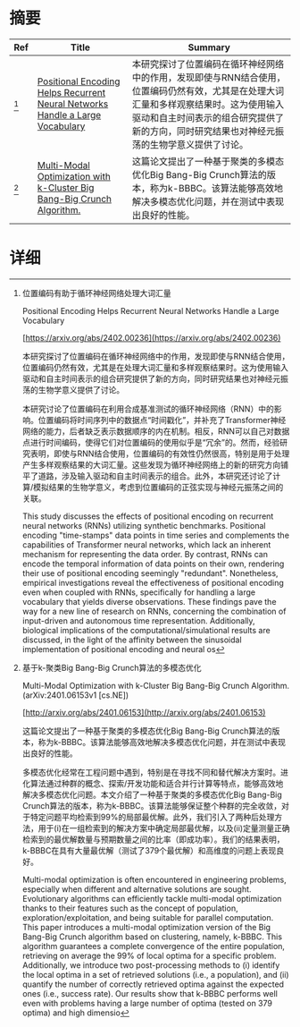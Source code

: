 # 摘要

| Ref | Title | Summary |
| --- | --- | --- |
| [^1] | [Positional Encoding Helps Recurrent Neural Networks Handle a Large Vocabulary](https://arxiv.org/abs/2402.00236) | 本研究探讨了位置编码在循环神经网络中的作用，发现即使与RNN结合使用，位置编码仍然有效，尤其是在处理大词汇量和多样观察结果时。这为使用输入驱动和自主时间表示的组合研究提供了新的方向，同时研究结果也对神经元振荡的生物学意义提供了讨论。 |
| [^2] | [Multi-Modal Optimization with k-Cluster Big Bang-Big Crunch Algorithm.](http://arxiv.org/abs/2401.06153) | 这篇论文提出了一种基于聚类的多模态优化Big Bang-Big Crunch算法的版本，称为k-BBBC。该算法能够高效地解决多模态优化问题，并在测试中表现出良好的性能。 |

# 详细

[^1]: 位置编码有助于循环神经网络处理大词汇量

    Positional Encoding Helps Recurrent Neural Networks Handle a Large Vocabulary

    [https://arxiv.org/abs/2402.00236](https://arxiv.org/abs/2402.00236)

    本研究探讨了位置编码在循环神经网络中的作用，发现即使与RNN结合使用，位置编码仍然有效，尤其是在处理大词汇量和多样观察结果时。这为使用输入驱动和自主时间表示的组合研究提供了新的方向，同时研究结果也对神经元振荡的生物学意义提供了讨论。

    

    本研究讨论了位置编码在利用合成基准测试的循环神经网络（RNN）中的影响。位置编码将时间序列中的数据点“时间戳化”，并补充了Transformer神经网络的能力，后者缺乏表示数据顺序的内在机制。相反，RNN可以自己对数据点进行时间编码，使得它们对位置编码的使用似乎是“冗余”的。然而，经验研究表明，即使与RNN结合使用，位置编码的有效性仍然很高，特别是用于处理产生多样观察结果的大词汇量。这些发现为循环神经网络上的新的研究方向铺平了道路，涉及输入驱动和自主时间表示的组合。此外，本研究还讨论了计算/模拟结果的生物学意义，考虑到位置编码的正弦实现与神经元振荡之间的关联。

    This study discusses the effects of positional encoding on recurrent neural networks (RNNs) utilizing synthetic benchmarks. Positional encoding "time-stamps" data points in time series and complements the capabilities of Transformer neural networks, which lack an inherent mechanism for representing the data order. By contrast, RNNs can encode the temporal information of data points on their own, rendering their use of positional encoding seemingly "redundant". Nonetheless, empirical investigations reveal the effectiveness of positional encoding even when coupled with RNNs, specifically for handling a large vocabulary that yields diverse observations. These findings pave the way for a new line of research on RNNs, concerning the combination of input-driven and autonomous time representation. Additionally, biological implications of the computational/simulational results are discussed, in the light of the affinity between the sinusoidal implementation of positional encoding and neural os
    
[^2]: 基于k-聚类Big Bang-Big Crunch算法的多模态优化

    Multi-Modal Optimization with k-Cluster Big Bang-Big Crunch Algorithm. (arXiv:2401.06153v1 [cs.NE])

    [http://arxiv.org/abs/2401.06153](http://arxiv.org/abs/2401.06153)

    这篇论文提出了一种基于聚类的多模态优化Big Bang-Big Crunch算法的版本，称为k-BBBC。该算法能够高效地解决多模态优化问题，并在测试中表现出良好的性能。

    

    多模态优化经常在工程问题中遇到，特别是在寻找不同和替代解决方案时。进化算法通过种群的概念、探索/开发功能和适合并行计算等特点，能够高效地解决多模态优化问题。本文介绍了一种基于聚类的多模态优化Big Bang-Big Crunch算法的版本，称为k-BBBC。该算法能够保证整个种群的完全收敛，对于特定问题平均检索到99\%的局部最优解。此外，我们引入了两种后处理方法，用于(i)在一组检索到的解决方案中确定局部最优解，以及(ii)定量测量正确检索到的最优解数量与预期数量之间的比率（即成功率）。我们的结果表明，k-BBBC在具有大量最优解（测试了379个最优解）和高维度的问题上表现良好。

    Multi-modal optimization is often encountered in engineering problems, especially when different and alternative solutions are sought. Evolutionary algorithms can efficiently tackle multi-modal optimization thanks to their features such as the concept of population, exploration/exploitation, and being suitable for parallel computation.  This paper introduces a multi-modal optimization version of the Big Bang-Big Crunch algorithm based on clustering, namely, k-BBBC. This algorithm guarantees a complete convergence of the entire population, retrieving on average the 99\% of local optima for a specific problem. Additionally, we introduce two post-processing methods to (i) identify the local optima in a set of retrieved solutions (i.e., a population), and (ii) quantify the number of correctly retrieved optima against the expected ones (i.e., success rate).  Our results show that k-BBBC performs well even with problems having a large number of optima (tested on 379 optima) and high dimensio
    

